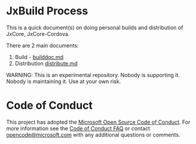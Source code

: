 # JxBuild Process
This is a quick document(s) on doing personal builds and distribution of JxCore, JxCore-Cordova.

There are 2 main documents:

1. Build - [builddoc.md](./builddoc.md)
2. Distribution [distribute.md](./distribute.md)

WARNING: This is an experimental repository. Nobody is supporting it. Nobody is maintaining it. Use at your own risk.

# Code of Conduct
This project has adopted the [Microsoft Open Source Code of Conduct](https://opensource.microsoft.com/codeofconduct/). For more information see the [Code of Conduct FAQ](https://opensource.microsoft.com/codeofconduct/faq/) or contact [opencode@microsoft.com](mailto:opencode@microsoft.com) with any additional questions or comments.
